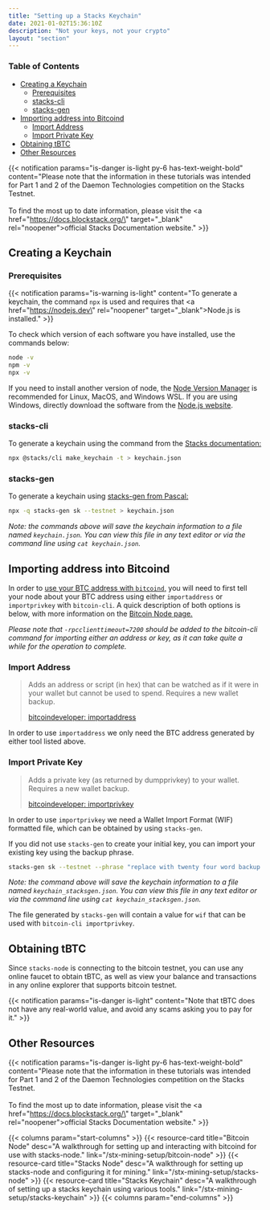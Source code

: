 ```yaml
---
title: "Setting up a Stacks Keychain"
date: 2021-01-02T15:36:10Z
description: "Not your keys, not your crypto"
layout: "section"
---
```


### Table of Contents

- [Creating a Keychain](#creating-a-keychain)
  - [Prerequisites](#prerequisites)
  - [stacks-cli](#stacks-cli)
  - [stacks-gen](#stacks-gen)
- [Importing address into Bitcoind](#importing-address-into-bitcoind)
  - [Import Address](#import-address)
  - [Import Private Key](#import-private-key)
- [Obtaining tBTC](#obtaining-tbtc)
- [Other Resources](#other-resources)

{{< notification params="is-danger is-light py-6 has-text-weight-bold"
 content="Please note that the information in these tutorials was intended for Part 1 and 2 of the Daemon Technologies competition on the Stacks Testnet.<br /><br />To find the most up to date information, please visit the <a href=\"https://docs.blockstack.org/\" target=\"_blank\" rel=\"noopener\">official Stacks Documentation website.</a>" >}}

## Creating a Keychain

### Prerequisites

{{< notification params="is-warning is-light"
 content="To generate a keychain, the command <code>npx</code> is used and requires that <a href=\"https://nodejs.dev\" rel=\"noopener\" target=\"_blank\">Node.js</a> is installed." >}}

To check which version of each software you have installed, use the commands below:

```bash
node -v
npm -v
npx -v
```

If you need to install another version of node, the [Node Version Manager](https://github.com/nvm-sh/nvm) is recommended for Linux, MacOS, and Windows WSL. If you are using Windows, directly download the software from the [Node.js website](https://nodejs.devNode.js).

### stacks-cli

To generate a keychain using the command from the [Stacks documentation:](https://docs.blockstack.org/start-mining#running-a-miner)

```bash
npx @stacks/cli make_keychain -t > keychain.json
```

### stacks-gen

To generate a keychain using [stacks-gen from Pascal:](https://github.com/psq/stacks-gen)

```bash
npx -q stacks-gen sk --testnet > keychain.json
```

*Note: the commands above will save the keychain information to a file named `keychain.json`. You can view this file in any text editor or via the command line using `cat keychain.json`.*

## Importing address into Bitcoind

In order to [use your BTC address with `bitcoind`,](/stx-mining-setup/bitcoin-node/#interacting-with-bitcoind) you will need to first tell your node about your BTC address using either `importaddress` or `importprivkey` with `bitcoin-cli`. A quick description of both options is below, with more information on the [Bitcoin Node page.](#other-resources)

*Please note that `-rpcclienttimeout=7200` should be added to the bitcoin-cli command for importing either an address or key, as it can take quite a while for the operation to complete.*

### Import Address

> Adds an address or script (in hex) that can be watched as if it were in your wallet but cannot be used to spend. Requires a new wallet backup.
> 
> [bitcoindeveloper: importaddress](https://developer.bitcoin.org/reference/rpc/importaddress.html)

In order to use `importaddress` we only need the BTC address generated by either tool listed above.

### Import Private Key

> Adds a private key (as returned by dumpprivkey) to your wallet. Requires a new wallet backup.
> 
> [bitcoindeveloper: importprivkey](https://developer.bitcoin.org/reference/rpc/importprivkey.html)

In order to use `importprivkey` we need a Wallet Import Format (WIF) formatted file, which can be obtained by using `stacks-gen`.

If you did not use `stacks-gen` to create your initial key, you can import your existing key using the backup phrase.

```bash
stacks-gen sk --testnet --phrase "replace with twenty four word backup phrase" > keychain_stacksgen.json
```

*Note: the command above will save the keychain information to a file named `keychain_stacksgen.json`. You can view this file in any text editor or via the command line using `cat keychain_stacksgen.json`.*

The file generated by `stacks-gen` will contain a value for `wif` that can be used with `bitcoin-cli importprivkey`.

## Obtaining tBTC

Since `stacks-node` is connecting to the bitcoin testnet, you can use any online faucet to obtain tBTC, as well as view your balance and transactions in any online explorer that supports bitcoin testnet.

{{< notification params="is-danger is-light"
 content="Note that tBTC does not have any real-world value, and avoid any scams asking you to pay for it." >}}

## Other Resources

{{< notification params="is-danger is-light py-6 has-text-weight-bold"
 content="Please note that the information in these tutorials was intended for Part 1 and 2 of the Daemon Technologies competition on the Stacks Testnet.<br /><br />To find the most up to date information, please visit the <a href=\"https://docs.blockstack.org/\" target=\"_blank\" rel=\"noopener\">official Stacks Documentation website.</a>" >}}

{{< columns param="start-columns" >}}
  {{< resource-card title="Bitcoin Node"
    desc="A walkthrough for setting up and interacting with bitcoind for use with stacks-node."
    link="/stx-mining-setup/bitcoin-node" >}}
  {{< resource-card title="Stacks Node"
    desc="A walkthrough for setting up stacks-node and configuring it for mining."
    link="/stx-mining-setup/stacks-node" >}}
  {{< resource-card title="Stacks Keychain"
    desc="A walkthrough of setting up a stacks keychain using various tools."
    link="/stx-mining-setup/stacks-keychain" >}}
{{< columns param="end-columns" >}}
